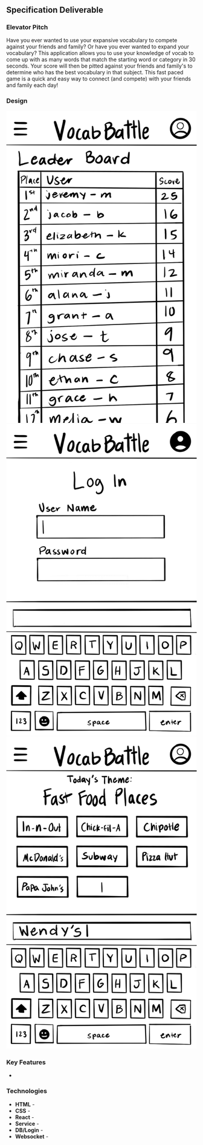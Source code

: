 # 

## Specification Deliverable 
### Elevator Pitch
Have you ever wanted to use your expansive vocabulary to compete against your friends and family? Or have you ever wanted to expand your vocabulary? This application allows you to use your knowledge of vocab to come up with as many words that match the starting word or category in 30 seconds. Your score will then be pitted against your friends and family's to determine who has the best vocabulary in that subject. This fast paced game is a quick and easy way to connect (and compete) with your friends and family each day!

### Design
![](VocabMockUI1.jpeg)
![](VocabMockUI2.jpeg)
![](VocabMockUI3.jpeg)


### Key Features
- 

### Technologies
- **HTML** - 
- **CSS** - 
- **React** - 
- **Service** - 
- **DB/Login** - 
- **Websocket** - 